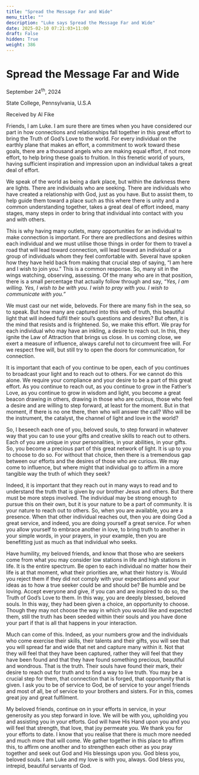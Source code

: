 ```yaml
---
title: "Spread the Message Far and Wide"
menu_title: ""
description: "Luke says Spread the Message Far and Wide"
date: 2025-02-10 07:21:03+11:00
draft: False
hidden: True
weight: 386
---
```

# Spread the Message Far and Wide

September 24<sup>th</sup>, 2024

State College, Pennsylvania, U.S.A

Received by Al Fike 

Friends, I am Luke. I am sure there are times when you have considered our part in how connections and relationships fall together in this great effort to bring the Truth of God’s Love to the world. For every individual on the earthly plane that makes an effort, a commitment to work toward these goals, there are a thousand angels who are making equal effort, if not more effort, to help bring these goals to fruition. In this frenetic world of yours, having sufficient inspiration and impression upon an individual takes a great deal of effort. 

We speak of the world as being a dark place, but within the darkness there are lights. There are individuals who are seeking. There are individuals who have created a relationship with God, just as you have. But to assist them, to help guide them toward a place such as this where there is unity and a common understanding together, takes a great deal of effort indeed, many stages, many steps in order to bring that individual into contact with you and with others. 

This is why having many outlets, many opportunities for an individual to make connection is important. For there are predilections and desires within each individual and we must utilise those things in order for them to travel a road that will lead toward connection, will lead toward an individual or a group of individuals whom they feel comfortable with. Several have spoken how they have held back from making that crucial step of saying, “I am here and I wish to join you.” This is a common response. So, many sit in the wings watching, observing, assessing. Of the many who are in that position, there is a small percentage that actually follow through and say, *“Yes, I am willing. Yes, I wish to be with you. I wish to pray with you. I wish to communicate with you.”*

We must cast our net wide, beloveds. For there are many fish in the sea, so to speak. But how many are captured into this web of truth, this beautiful light that will indeed fulfil their soul’s questions and desires? But often, it is the mind that resists and is frightened. So, we make this effort. We pray for each individual who may have an inkling, a desire to reach out. In this, they ignite the Law of Attraction that brings us close. In us coming close, we exert a measure of influence, always careful not to circumvent free will. For we respect free will, but still try to open the doors for communication, for connection. 

It is important that each of you continue to be open, each of you continues to broadcast your light and to reach out to others. For we cannot do this alone. We require your compliance and your desire to be a part of this great effort. As you continue to reach out, as you continue to grow in the Father’s Love, as you continue to grow in wisdom and light, you become a great beacon drawing in others, drawing in those who are curious, those who feel a desire and are willing to step forward, at least for the moment. But in that moment, if there is no one there, then who will answer the call? Who will be the instrument, the catalyst, the channel of light and love in the world? 

So, I beseech each one of you, beloved souls, to step forward in whatever way that you can to use your gifts and creative skills to reach out to others. Each of you are unique in your personalities, in your abilities, in your gifts. So, you become a precious part of this great network of light. It is up to you to choose to do so. For without that choice, then there is a tremendous gap between our efforts and the desires of those who are curious. We may come to influence, but where might that individual go to affirm in a more tangible way the truth of which they seek? 

Indeed, it is important that they reach out in many ways to read and to understand the truth that is given by our brother Jesus and others. But there must be more steps involved. The individual may be strong enough to pursue this on their own, but it is your nature to be a part of community. It is your nature to reach out to others. So, when you are available, you are a presence. When that other individual reaches out, then you are doing God a great service, and indeed, you are doing yourself a great service. For when you allow yourself to embrace another in love, to bring truth to another in your simple words, in your prayers, in your example, then you are benefitting just as much as that individual who seeks. 

Have humility, my beloved friends, and know that those who are seekers come from what you may consider low stations in life and high stations in life. It is the entire spectrum. Be open to each individual no matter how their life is at that moment, what their priorities are, what their history is. Would you reject them if they did not comply with your expectations and your ideas as to how a true seeker could be and should be? Be humble and be loving. Accept everyone and give, if you can and are inspired to do so, the Truth of God’s Love to them. In this way, you are deeply blessed, beloved souls. In this way, they had been given a choice, an opportunity to choose. Though they may not choose the way in which you would like and expected them, still the truth has been seeded within their souls and you have done your part if that is all that happens in your interaction. 

Much can come of this. Indeed, as your numbers grow and the individuals who come exercise their skills, their talents and their gifts, you will see that you will spread far and wide that net and capture many within it. Not that they will feel that they have been captured, rather they will feel that they have been found and that they have found something precious, beautiful and wondrous. That is the truth. Their souls have found their mark, their desire to reach out for truth and to find a way to live truth. You may be a crucial step for them, that connection that is forged, that opportunity that is given. I ask you to be of service to God, be of service to your angel friends and most of all, be of service to your brothers and sisters. For in this, comes great joy and great fulfilment. 

My beloved friends, continue on in your efforts in service, in your generosity as you step forward in love. We will be with you, upholding you and assisting you in your efforts. God will have His Hand upon you and you will feel that strength, that love, that joy permeate you. We thank you for your efforts to date. I know that you realise that there is much more needed and much more that will come. We gather together in this place to affirm this, to affirm one another and to strengthen each other as you pray together and seek out God and His blessings upon you. God bless you, beloved souls. I am Luke and my love is with you, always. God bless you, intrepid, beautiful servants of God.